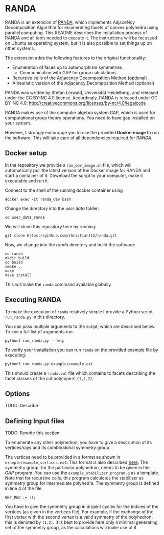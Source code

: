 # RANDA

RANDA is an extension of [PANDA](http://comopt.ifi.uni-heidelberg.de/software/PANDA), which implements AdjaceNcy Decomposition Algorithm
for enumerating facets of convex polyhedra using parallel computing. This README describes the installation process of RANDA
and all tools needed to execute it. The instructions will be focussed on Ubuntu as operating system, but it is also possible
to set things up on other systems.

The extension adds the following features to the original functionality: 
* Enumeration of faces up to automorphism symmetries
  * Communication with GAP for group calculations
* Recursive calls of the Adjacency Decomposition Method (optional)
* A heuristic version of the Adjacency Decomposition Method (optional)

PANDA was written by Stefan Lörwald, Universität Heidelberg, and released under the CC BY-NC 4.0 license.
Accordingly, RANDA is released under CC BY-NC 4.0: http://creativecommons.org/licenses/by-nc/4.0/legalcode

RANDA makes use of the computer algebra system GAP, which is used for computational group theory operations. You need to have gap installed on your system. 

However, I strongly encourage you to use the provided **Docker image** to run the software. This will take care of all dependencies required for *RANDA*.

## Docker setup

In the repository we provide a `run_dev_image.sh` file, which will automatically pull the latest version of the Docker image for RANDA and start a container of it. Download the script to your computer, make it executable and run it.

Connect to the shell of the running docker container using

```docker exec -it randa_dev bash```

Change the directory into the *user data* folder:

```cd user_data_randa```

We will clone this repository here by running: 

```git clone https://github.com/christian512/randa.git```

Now, we change into the *randa*  directory and build the software: 

```
cd randa
mkdir build 
cd build
cmake ..
make 
make install
```

This will make the `randa` command available globally.

## Executing RANDA
To make the execution of `randa` relatively simple I provide a Python script `run_randa.py` in this directory. 

You can pass multiple arguments to the script, which are described below. To see a full list of arguments run: 

`python3 run_randa.py --help`

To verify your installation you can run `randa` on the provided example file by executing:

`python3 run_randa.py example/example.ext`

This should create a `randa.out` file which contains to facets describing the facet classes of the cut polytope `K_{1,2,2}`.

## Options
TODO: Describe

## Defining Input files 

TODO: Rewrite this section

To enumerate any other polyhedron, you have to give a description of its vertices/rays and its combinatorial symmetry group.

The vertices need to be provided in a format as shown in `example/example_vertices.ext`. This format is also described [here](http://comopt.ifi.uni-heidelberg.de/software/PANDA/format.html).
The symmetry group, for the particular polyhedron, needs to be given in the *GAP* program. You can use the `example_stabilizer_program.g` as a template. Note that for recursive calls, this program
calculates the stabilizer as symmetry group for intermediate polyhedra. The symmetry group is defined in line 4 of the file: 

```
GRP_RED := ();
```
You have to give the symmetry group in disjoint cycles for the indices of the vertices (as given in the vertices file). For example, if the exchange of the first vertex with the second vertex is a valid symmetry of
the polyhedron, this is denoted by `(1,2)`. It is best to provide here only a minimal generating set of the symmetry group, as the calculations will make use of it. 


